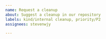 ```yaml
---
name: Request a cleanup
about: Suggest a cleanup in our repository
labels: kind/internal cleanup, priority/P2
assignees: stevenwjy

---
```


<!-- 
Please specify in ISSUES TITLE whether you are addressing client/backend.
* cleanup(client) for client issues
* cleanup(backend) for backend issues
* cleanup(general) for general issues
-->


